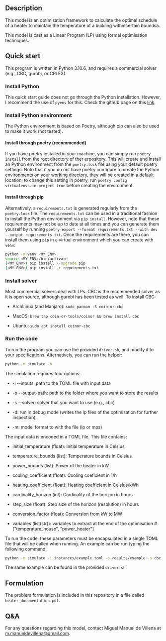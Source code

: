 ## Description

This model is an optimisation framework to calculate the optimal schedule of a heater to maintain the temperature of a building withincertain boundsa.

This model is cast as a Linear Program (LP) using formal optimisation techniques.

## Quick start

This program is written in Python 3.10.6, and requires a commercial solver (e.g., CBC, gurobi, or CPLEX).

### Install Python

This quick start guide does not go through the Python installation. However, I recommend the use of `pyenv` for this. Check the github page on this [link](https://github.com/pyenv/pyenv).

### Install Python environment
The Python environment is based on Poetry, although pip can also be used to make it work (not tested).

#### Install through poetry (recommended)

If you have poetry installed in your machine, you can simply run `poetry install` from the root directory of ther erpository. This will create and install an Python environment from the `poetry.lock` file using your default poetry settings. Note that if you do not have poetry configure to create the Python environments on your working directory, they will be created in a default location, to change this setting in poetry, run `poetry config virtualenvs.in-project true` before creating the environment.

#### Install through pip

Alternatively, a `requirements.txt` is generated regularly from the `poetry.lock` file. The `requirements.txt` can be used in a traditional fashion to install the Python environment via `pip install`. However, note that these requirements may not be up to date at all times and you can generate them yourself by running `poetry export --format requirements.txt --with dev --output requirements.txt`. Once the requirements are there, you can install them using `pip` in a virtual environment which you can create with `venv`:

```bash
python -m venv <MY_ENV>
source <MY_ENV>/bin/activate
(<MY_ENV>) pip install --upgrade pip
(<MY_ENV>) pip install -r requirements.txt
```

### Install solver

Most commercial solvers deal with LPs. CBC is the recommended solver as it is open source, although gurobi has been tested as well. To install CBC:

- ArchLinux (and Manjaro): `sudo pacman -S coin-or-cbc`

- MacOS: `brew tap coin-or-tools/coinor && brew install cbc`

- Ubuntu: `sudo apt install coinor-cbc`

### Run the code

To run the program you can use the provided `driver.sh`, and modify it to your specifications. Alternatively, you can run the helper:

```bash
python -m simulate -h
```

The simulation requires four options:

- -i --inputs: path to the TOML file with input data

- -o --output-path: path to the folder where you want to store the results

- -s --solver: solver that you want to use (e.g., cbc)

- -d: run in debug mode (writes the lp files of the optimisation for further inspection).

- -m: model format to with the file (lp or mps)


The input data is encoded in a TOML file. This file contains:

- initial_temperature (float): Initial temperature in Celsius

- temperature_bounds (list): Temperature bounds in Celsius

- power_bounds (list): Power of the heater in kW

- cooling_coefficient (float): Cooling coeficient in 1/h

- heating_coefficient (float): Heating coefficient in Celsius/kWh

- cardinality_horizon (int): Cardinality of the horizon in hours

- step_size (float): Step size of the horizon (resolution) in hours

- conversion_factor (float): Conversion from kW to MW

- variables (list(str)): variables to extract at the end of the optimisation # ["temperature_house", "power_heater"]

To run the code, these parameters must be encapsulated in a single TOML file that will be called when running. An example can be run typing the following command:
```bash
python -m simulate -i instances/example.toml -o results/example -s cbc -d -m lp
```
The same example can be found in the provided `driver.sh`.

## Formulation

The problem formulation is included in this repository in a file called `heater_documentation.pdf`.

## Q&A

For any questions regarding this model, contact Miguel Manuel de Villena at m.manueldevillena@gmail.com.


